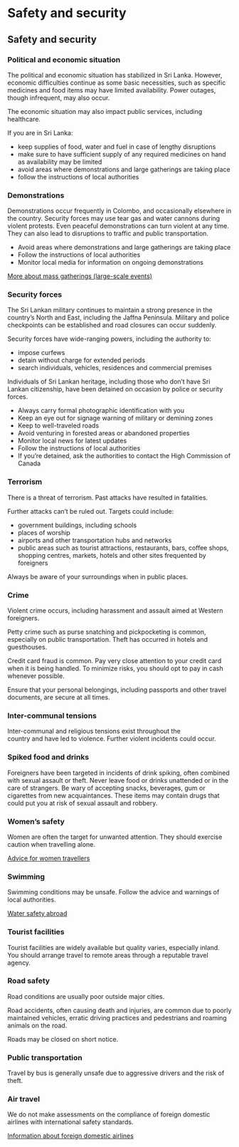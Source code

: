# Safety and security

## Safety and security

### Political and economic situation

The political and economic situation has stabilized in Sri Lanka. However, economic difficulties continue as some basic necessities, such as specific medicines and food items may have limited availability. Power outages, though infrequent, may also occur.

The economic situation may also impact public services, including healthcare.

If you are in Sri Lanka:

* keep supplies of food, water and fuel in case of lengthy disruptions
* make sure to have sufficient supply of any required medicines on hand as availability may be limited
* avoid areas where demonstrations and large gatherings are taking place
* follow the instructions of local authorities

### Demonstrations

Demonstrations occur frequently in Colombo, and occasionally elsewhere in the country. Security forces may use tear gas and water cannons during violent protests. Even peaceful demonstrations can turn violent at any time. They can also lead to disruptions to traffic and public transportation.

* Avoid areas where demonstrations and large gatherings are taking place
* Follow the instructions of local authorities
* Monitor local media for information on ongoing demonstrations

[More about mass gatherings (large-scale events)](http://travel.gc.ca/travelling/health-safety/mass-gatherings)

### Security forces

The Sri Lankan military continues to maintain a strong presence in the country’s North and East, including the Jaffna Peninsula. Military and police checkpoints can be established and road closures can occur suddenly.

Security forces have wide-ranging powers, including the authority to:

* impose curfews
* detain without charge for extended periods
* search individuals, vehicles, residences and commercial premises

Individuals of Sri Lankan heritage, including those who don’t have Sri Lankan citizenship, have been detained on occasion by police or security forces.

* Always carry formal photographic identification with you
* Keep an eye out for signage warning of military or demining zones
* Keep to well-traveled roads
* Avoid venturing in forested areas or abandoned properties
* Monitor local news for latest updates
* Follow the instructions of local authorities
* If you’re detained, ask the authorities to contact the High Commission of Canada

### Terrorism

There is a threat of terrorism. Past attacks have resulted in fatalities.

Further attacks can’t be ruled out. Targets could include:

* government buildings, including schools
* places of worship
* airports and other transportation hubs and networks
* public areas such as tourist attractions, restaurants, bars, coffee shops, shopping centres, markets, hotels and other sites frequented by foreigners

Always be aware of your surroundings when in public places.

### Crime

Violent crime occurs, including harassment and assault aimed at Western foreigners.

Petty crime such as purse snatching and pickpocketing is common, especially on public transportation. Theft has occurred in hotels and guesthouses.

Credit card fraud is common. Pay very close attention to your credit card when it is being handled. To minimize risks, you should opt to pay in cash whenever possible.

Ensure that your personal belongings, including passports and other travel documents, are secure at all times.

### Inter-communal tensions

Inter-communal and religious tensions exist throughout the country and have led to violence. Further violent incidents could occur.

### Spiked food and drinks

Foreigners have been targeted in incidents of drink spiking, often combined with sexual assault or theft. Never leave food or drinks unattended or in the care of strangers. Be wary of accepting snacks, beverages, gum or cigarettes from new acquaintances. These items may contain drugs that could put you at risk of sexual assault and robbery.

### Women’s safety

Women are often the target for unwanted attention. They should exercise caution when travelling alone.

[Advice for women travellers](https://travel.gc.ca/travelling/health-safety/advice-for-women-travellers "Advice for women travellers")

### Swimming

Swimming conditions may be unsafe. Follow the advice and warnings of local authorities.

[Water safety abroad](https://travel.gc.ca/travelling/health-safety/water-safety)

### Tourist facilities

Tourist facilities are widely available but quality varies, especially inland. You should arrange travel to remote areas through a reputable travel agency.

### Road safety

Road conditions are usually poor outside major cities.

Road accidents, often causing death and injuries, are common due to poorly maintained vehicles, erratic driving practices and pedestrians and roaming animals on the road.

Roads may be closed on short notice.

### Public transportation

Travel by bus is generally unsafe due to aggressive drivers and the risk of theft.

### Air travel

We do not make assessments on the compliance of foreign domestic airlines with international safety standards.

[Information about foreign domestic airlines](https://travel.gc.ca/air/in-flight-safety#other)